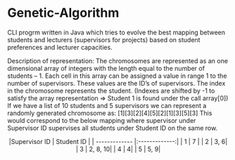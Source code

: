 # Genetic-Algorithm

CLI progrm written in Java which tries to evolve the best mapping between students and lecturers (supervisors for projects) based on student preferences and lecturer capacities.

Description of representation:
The chromosomes are represented as an one dimensional array of integers with the length
equal to the number of students – 1.
Each cell in this array can be assigned a value in range 1 to the number of supervisors.
These values are the ID’s of supervisors.
The index in the chromosome represents the student. (Indexes are shifted by -1 to satisfy the
array representation => Student 1 is found under the call array[0])
If we have a list of 10 students and 5 supervisors we can represent a randomly generated
chromosome as: [1][3][2][4][5][2][1][3][5][3]
This would correspond to the below mapping where supervisor under Supervisor ID supervises
all students under Student ID on the same row.
<br>
<p align="center">
|Supervisor ID     | Student ID |
| ------------- |:-------------:|
| 1 | 7 |
| 2 | 3, 6|
| 3 | 2, 8, 10|
| 4 | 4|
| 5 | 5, 9|
</p>
